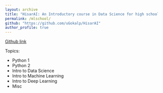 ```yaml
---
layout: archive
title: "HisarAI: An Introductory course in Data Science for high school students"
permalink: /mlschool/
github: "https://github.com/uGokalp/HisarAI"
author_profile: true
---
```

[Github link](https://github.com/uGokalp/HisarAI)


Topics:
  - Python 1
  - Python 2
  - Intro to Data Science
  - Intro to Machine Learning
  - Intro to Deep Learning
  - Misc

